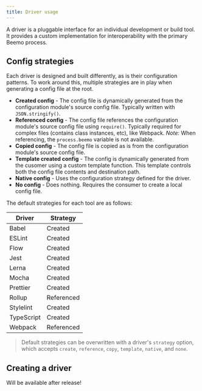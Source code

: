 ```yaml
---
title: Driver usage
---
```


A driver is a pluggable interface for an individual development or build tool. It provides a custom
implementation for interoperability with the primary Beemo process.

## Config strategies

Each driver is designed and built differently, as is their configuration patterns. To work around
this, multiple strategies are in play when generating a config file at the root.

- **Created config** - The config file is dynamically generated from the configuration module's
  source config file. Typically written with `JSON.stringify()`.
- **Referenced config** - The config file references the configuration module's source config file
  using `require()`. Typically required for complex files (contains class instances, etc), like
  Webpack. _Note:_ When referencing, the `process.beemo` variable is not available.
- **Copied config** - The config file is copied as is from the configuration module's source config
  file.
- **Template created config** - The config is dynamically generated from the cusomer using a custom
  template function. This template controls both the config file contents and destination path.
- **Native config** - Uses the configuration strategy defined for the driver.
- **No config** - Does nothing. Requires the consumer to create a local config file.

The default strategies for each tool are as follows:

| Driver     | Strategy   |
| ---------- | ---------- |
| Babel      | Created    |
| ESLint     | Created    |
| Flow       | Created    |
| Jest       | Created    |
| Lerna      | Created    |
| Mocha      | Created    |
| Prettier   | Created    |
| Rollup     | Referenced |
| Stylelint  | Created    |
| TypeScript | Created    |
| Webpack    | Referenced |

> Default strategies can be overwritten with a driver's `strategy` option, which accepts `create`,
> `reference`, `copy`, `template`, `native`, and `none`.

## Creating a driver

Will be available after release!
